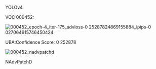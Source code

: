




YOLOv4

VOC 000452:


![000452_epoch-4_iter-175_advloss-0 25287824869155884_lpips-0 027064915746450424](https://user-images.githubusercontent.com/69624583/228108398-fadd606a-3402-4ce6-8a9f-3f4088078130.jpg)

UBA:Confidence Score: 0 252878




![000452_nadvpatchd](https://user-images.githubusercontent.com/69624583/228110819-10edb9e5-faf8-4a46-8728-fdfff10e0aec.jpg)


NAdvPatchD
